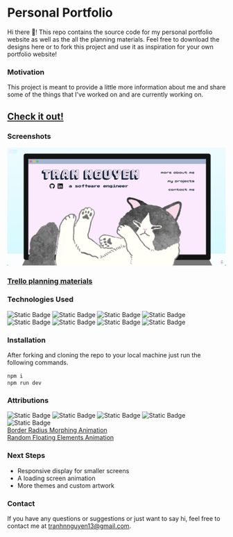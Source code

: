 
# Personal Portfolio

Hi there 👋! This repo contains the source code for my personal portfolio website as well as the all the planning materials. Feel free to download the designs here or to fork this project and use it as inspiration for your own portfolio website!

### Motivation

This project is meant to provide a little more information about me and share some of the things that I've worked on and are currently working on.

## [Check it out!](https://iamtran.netlify.app/)

### Screenshots
![Screenshot of Home Page](/public/assets/images/portfolio.png)

### [Trello planning materials](https://trello.com/b/hdbCUibc/personal-portfolio)

### Technologies Used
![Static Badge](https://img.shields.io/badge/TypeScript-lightblue?style=for-the-badge&logo=typescript)
![Static Badge](https://img.shields.io/badge/SCSS-pink?style=for-the-badge&logo=sass)
![Static Badge](https://img.shields.io/badge/React-blue?style=for-the-badge&logo=react)
![Static Badge](https://img.shields.io/badge/HTML5-orange?style=for-the-badge&logo=html5)
![Static Badge](https://img.shields.io/badge/Framer_Motion-black?style=for-the-badge&logo=framer)
![Static Badge](https://img.shields.io/badge/GitHub-gray?style=for-the-badge&logo=github)
![Static Badge](https://img.shields.io/badge/Netlify-white?style=for-the-badge&logo=netlify)
![Static Badge](https://img.shields.io/badge/Vite-lavender?style=for-the-badge&logo=vite)

### Installation
After forking and cloning the repo to your local machine just run the following commands.

```
npm i
npm run dev
```
### Attributions
![Static Badge](https://img.shields.io/badge/Font_Awesome-lightblue?style=for-the-badge&logo=fontawesome)
![Static Badge](https://img.shields.io/badge/Google_Fonts-white?style=for-the-badge&logo=googlefonts)
![Static Badge](https://img.shields.io/badge/Icons8-yellow?style=for-the-badge&logo=icons8)
![Static Badge](https://img.shields.io/badge/Vecteezy-orange?style=for-the-badge)
![Static Badge](https://img.shields.io/badge/uiverse-purple?style=for-the-badge)  
[Border Radius Morphing Animation](https://codepen.io/emraher/pen/MzRaao)  
[Random Floating Elements Animation](https://codepen.io/romulobastos/pen/XWrGodQ?css-preprocessor=none)  


### Next Steps
- Responsive display for smaller screens
- A loading screen animation
- More themes and custom artwork

### Contact
If you have any questions or suggestions or just want to say hi, feel free to contact me at tranhnnguyen13@gmail.com.